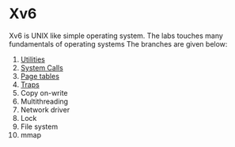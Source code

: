 # Xv6
Xv6 is UNIX like simple operating system. 
The labs touches many fundamentals of operating systems
The branches are given below:

1) [Utilities](https://github.com/Hetishapatel/Xv6/tree/Utilities-and-System-Calls) 
2) [System Calls](https://github.com/Hetishapatel/Xv6/tree/Utilities-and-System-Calls) 
3) [Page tables](https://github.com/Hetishapatel/Xv6/tree/Page-tables)
4) [Traps](https://github.com/Hetishapatel/Xv6/tree/Traps)
5) Copy on-write
6) Multithreading
7) Network driver
8) Lock
9) File system
10) mmap
